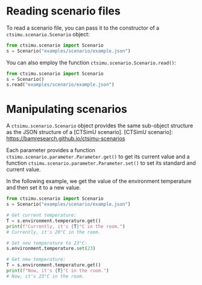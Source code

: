 # Reading scenario files

To read a scenario file, you can pass it to the constructor of
a `ctsimu.scenario.Scenario` object:

```python
from ctsimu.scenario import Scenario
s = Scenario("examples/scenario/example.json")
```

You can also employ the function `ctsimu.scenario.Scenario.read()`:

```python
from ctsimu.scenario import Scenario
s = Scenario()
s.read("examples/scenario/example.json")
```

# Manipulating scenarios

A `ctsimu.scenario.Scenario` object provides the same sub-object
structure as the JSON structure of a [CTSimU scenario].
[CTSimU scenario]: https://bamresearch.github.io/ctsimu-scenarios

Each parameter provides a function `ctsimu.scenario.parameter.Parameter.get()`
to get its current value and a function
`ctsimu.scenario.parameter.Parameter.set()` to set its standard and
current value.

In the following example, we get the value of the environment temperature and
then set it to a new value.

```python
from ctsimu.scenario import Scenario
s = Scenario("examples/scenario/example.json")

# Get current temperature:
T = s.environment.temperature.get()
print(f"Currently, it's {T}°C in the room.")
# Currently, it's 20°C in the room.

# Set new temperature to 23°C:
s.environment.temperature.set(23)

# Get new temperature:
T = s.environment.temperature.get()
print(f"Now, it's {T}°C in the room.")
# Now, it's 23°C in the room.
```